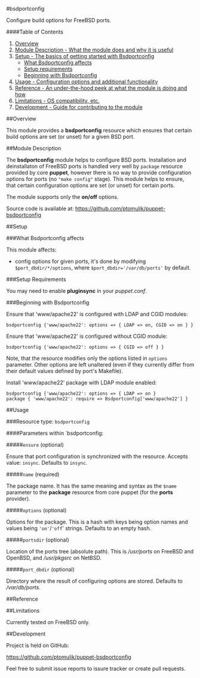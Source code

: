 #bsdportconfig

Configure build options for FreeBSD ports.

####Table of Contents

1. [Overview](#overview)
2. [Module Description - What the module does and why it is useful](#module-description)
3. [Setup - The basics of getting started with Bsdportconfig](#setup)
    * [What Bsdportconfig affects](#what-bsdportconfig-affects)
    * [Setup requirements](#setup-requirements)
    * [Beginning with Bsdportconfig](#beginning-with-bsdportconfig)
4. [Usage - Configuration options and additional functionality](#usage)
5. [Reference - An under-the-hood peek at what the module is doing and how](#reference)
5. [Limitations - OS compatibility, etc.](#limitations)
6. [Development - Guide for contributing to the module](#development)

##Overview

This module provides a **bsdportconfig** resource which ensures that certain
build options are set (or unset) for a given BSD port.

##Module Description

The **bsdportconfig** module helps to configure BSD ports. Installation and
deinstallaton of FreeBSD ports is handled very well by `package` resource
provided by core **puppet**, however there is no way to provide configuration
options for ports (no `"make config"` stage). This module helps to ensure, that
certain configuration options are set (or unset) for certain ports.

The module supports only the **on/off** options.

Source code is available at: https://github.com/ptomulik/puppet-bsdportconfig

##Setup

###What Bsdportconfig affects

This module affects:

* config options for given ports, it's done by modifying
  `$port_dbdir/*/options`, where `$port_dbdir='/var/db/ports'` by default.

###Setup Requirements

You may need to enable **pluginsync** in your *puppet.conf*.

###Beginning with Bsdportconfig

Ensure that 'www/apache22' is configured with LDAP and CGID modules:

    bsdportconfig {'www/apache22': options => { LDAP => on, CGID => on } }

Ensure that 'www/apache22' is configured without CGID module:

    bsdportconfig {'www/apache22': options => { CGID => off } }

Note, that the resource modifies only the options listed in `options`
parameter. Other options are left unaltered (even if they currently differ from
their default values defined by port's Makefile).

Install 'www/apache22' package with LDAP module enabled:

    bsdportconfig {'www/apache22': options => { LDAP => on }
    package { 'www/apache22': require => Bsdportconfig['www/apache22'] }

##Usage

###Resource type: `bsdportconfig`

####Parameters within `bsdportconfig:

#####`ensure` (optional)

Ensure that port configuration is synchronized with the resource. Accepts
value: `insync`. Defaults to `insync`.

#####`name` (required)

The package name. It has the same meaning and syntax as the `$name` parameter
to the **package** resource from core puppet (for the **ports** provider).

#####`options` (optional)

Options for the package. This is a hash with keys being option names and values
being `'on'`/`'off`' strings. Defaults to an empty hash.

#####`portsdir` (optional)

Location of the ports tree (absolute path). This is */usr/ports* on FreeBSD and
OpenBSD, and */usr/pkgsrc* on NetBSD. 

#####`port_dbdir` (optional)

Directory where the result of configuring options are stored. Defaults to
*/var/db/ports*.

##Reference

##Limitations

Currently tested on FreeBSD only.

##Development

Project is held on GitHub:

https://github.com/ptomulik/puppet-bsdportconfig

Feel free to submit issue reports to issure tracker or create pull requests.
